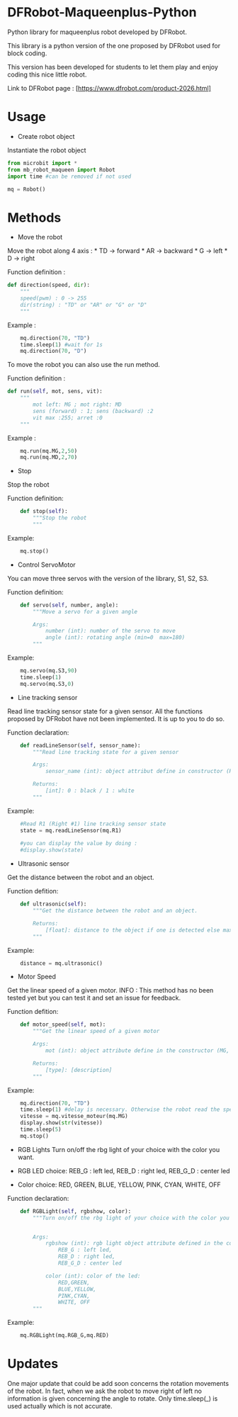# DFRobot-Maqueenplus-Python

Python library for maqueenplus robot developed by DFRobot. 

This library is a python version of the one proposed by DFRobot used for block coding. 

This version has been developed for students to let them play and enjoy coding this nice little robot.

Link to DFRobot page : [https://www.dfrobot.com/product-2026.html]

# Usage 

- Create robot object

Instantiate the robot object 

```python
from microbit import *
from mb_robot_maqueen import Robot
import time #can be removed if not used

mq = Robot()
```

# Methods 

- Move the robot

Move the robot along 4 axis :
    * TD -> forward
    * AR -> backward 
    * G -> left
    * D -> right 

Function definition :
```python
def direction(speed, dir):
    """
    speed(pwm) : 0 -> 255
    dir(string) : "TD" or "AR" or "G" or "D"
    """
```

Example :
```python 
    mq.direction(70, "TD")
    time.sleep(1) #wait for 1s
    mq.direction(70, "D")
```

To move the robot you can also use the run method.

Function definition :
```python
def run(self, mot, sens, vit):
    """
        mot left: MG ; mot right: MD
        sens (forward) : 1; sens (backward) :2
        vit max :255; arret :0
    """
```

Example :
```python 
    mq.run(mq.MG,2,50)
    mq.run(mq.MD,2,70)
```

- Stop 

Stop the robot 

Function definition:
```python
    def stop(self):
        """Stop the robot 
        """
```

Example:
```python
    mq.stop()
```

- Control ServoMotor

You can move three servos with the version of the library, S1, S2, S3.

Function definition:
```python
    def servo(self, number, angle):
        """Move a servo for a given angle

        Args:
            number (int): number of the servo to move
            angle (int): rotating angle (min=0  max=180)
        """
```

Example:
```python
    mq.servo(mq.S3,90)
    time.sleep(1)
    mq.servo(mq.S3,0)
```

- Line tracking sensor

Read line tracking sensor state for a given sensor.
All the functions proposed by DFRobot have not been implemented.
It is up to you to do so.

Function declaration:
```python
    def readLineSensor(self, sensor_name):
        """Read line tracking state for a given sensor

        Args:
            sensor_name (int): object attribut define in constructor (R1,R2,R3,L1,L2,L3)

        Returns:
            [int]: 0 : black / 1 : white 
        """
```

Example:
```python
    #Read R1 (Right #1) line tracking sensor state
    state = mq.readLineSensor(mq.R1)
    
    #you can display the value by doing :
    #display.show(state)
```

- Ultrasonic sensor 

Get the distance between the robot and an object.

Function defition:
```python
    def ultrasonic(self):
        """Get the distance between the robot and an object.

        Returns:
            [float]: distance to the object if one is detected else max value.
        """
```

Example:

```python
    distance = mq.ultrasonic()
```

- Motor Speed 

Get the linear speed of a given motor. 
INFO : This method has no been tested yet but you can test it and set an issue for feedback. 


Function defition:
```python
    def motor_speed(self, mot):
        """Get the linear speed of a given motor 

        Args:
            mot (int): object attribute define in the constructor (MG, MD)

        Returns:
            [type]: [description]
        """
```

Example:

```python
    mq.direction(70, "TD")
    time.sleep(1) #delay is necessary. Otherwise the robot read the speed before the motor started.
    vitesse = mq.vitesse_moteur(mq.MG)
    display.show(str(vitesse))
    time.sleep(5)
    mq.stop()
```

- RGB Lights
Turn on/off the rbg light of your choice with the color you want.

* RGB LED choice:
REB_G : left led,
REB_D : right led,
REB_G_D : center led

* Color choice:
RED,
GREEN,
BLUE,
YELLOW,
PINK,
CYAN,
WHITE,
OFF

Function declaration:
```python
    def RGBLight(self, rgbshow, color):
        """Turn on/off the rbg light of your choice with the color you want.


        Args:
            rgbshow (int): rgb light object attribute defined in the constructor :
                REB_G : left led,
                REB_D : right led,
                REB_G_D : center led

            color (int): color of the led:
                RED,GREEN,
                BLUE,YELLOW,
                PINK,CYAN,
                WHITE, OFF
        """
```

Example:
```python
    mq.RGBLight(mq.RGB_G,mq.RED)
```


# Updates 
One major update that could be add soon concerns the rotation movements of the robot. In fact, when we ask the robot to move right of left no information is given concerning the angle to rotate. Only time.sleep(_) is used actually which is not accurate.

